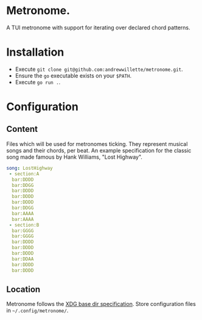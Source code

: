 # Metronome.
A TUI metronome with support for iterating over declared chord patterns.

# Installation
* Execute `git clone git@github.com:andrewwillette/metronome.git`.
* Ensure the `go` executable exists on your `$PATH`.
* Execute `go run .`.

# Configuration
## Content
Files which will be used for metronomes ticking. They represent musical songs and their chords, per beat.
An example specification for the classic song made famous by Hank Williams, "Lost Highway".

``` yml
song: LostHighway
 - section:A
  bar:DDDD
  bar:DDGG
  bar:DDDD
  bar:DDDD
  bar:DDDD
  bar:DDGG
  bar:AAAA
  bar:AAAA
 - section:B
  bar:GGGG
  bar:GGGG
  bar:DDDD
  bar:DDDD
  bar:DDDD
  bar:DDAA
  bar:DDDD
  bar:DDDD
```

## Location
Metronome follows the [XDG base dir specification](https://specifications.freedesktop.org/basedir-spec/basedir-spec-latest.html). Store configuration files in `~/.config/metronome/`.
